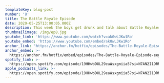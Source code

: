 ```yaml
---
templateKey: blog-post
number: '8'
title: The Battle Royale Episode
date: 2020-05-25T13:00:05.000Z
description: This week the boys get drunk and talk about Battle Royales.
thumbnailimage: /img/ep8.jpg
youtube_link: 'https://www.youtube.com/watch?v=ak0wLJKw1Ro'
youtube_embed: 'https://www.youtube.com/embed/ak0wLJKw1Ro'
anchor_link: 'https://anchor.fm/hotfix/episodes/The-Battle-Royale-Episode-eegq38/a-a29mo2t'
anchor_embed: >-
  https://anchor.fm/hotfix/embed/episodes/The-Battle-Royale-Episode-eegq38/a-a29mo2t
spotify_link: >-
  https://open.spotify.com/episode/19HHwbDUL29eaWsxgniia5?si=N7AN2I1DRM6NtF-rV8aQ7g
apple_podcasts_link: >-
  https://open.spotify.com/episode/19HHwbDUL29eaWsxgniia5?si=N7AN2I1DRM6NtF-rV8aQ7g
---
```

